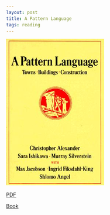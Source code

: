 ```yaml
---
layout: post
title: A Pattern Language
tags: reading
---
```


![pattern language](/assets/pattern-language.jpg)

[PDF](http://library.uniteddiversity.coop/Ecological_Building/A_Pattern_Language.pdf)

[Book](http://www.amazon.com/Pattern-Language-Buildings-Construction-Environmental/dp/0195019199)